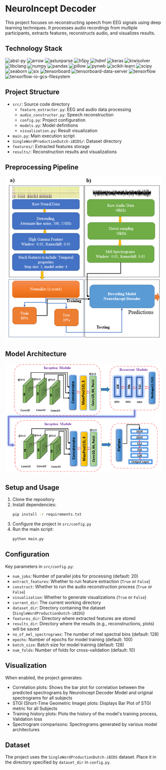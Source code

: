 # NeuroIncept Decoder

This project focuses on reconstructing speech from EEG signals using deep learning techniques. It processes audio recordings from multiple participants, extracts features, reconstructs audio, and visualizes results.

## Technology Stack

![absl-py](https://img.shields.io/badge/absl--py-2.1.0-blue.svg)
![arrow](https://img.shields.io/badge/arrow-1.3.0-lightgrey.svg)
![astunparse](https://img.shields.io/badge/astunparse-1.6.3-lightgrey.svg)
![h5py](https://img.shields.io/badge/h5py-3.11.0-lightgrey.svg)
![hdmf](https://img.shields.io/badge/hdmf-3.14.4-lightgrey.svg)
![keras](https://img.shields.io/badge/keras-3.5.0-lightgrey.svg)
![kiwisolver](https://img.shields.io/badge/kiwisolver-1.4.7-lightgrey.svg)
![libclang](https://img.shields.io/badge/libclang-18.1.1-lightgrey.svg)
![numpy](https://img.shields.io/badge/numpy-1.26.4-lightgrey.svg)
![pandas](https://img.shields.io/badge/pandas-2.2.2-lightgrey.svg)
![pillow](https://img.shields.io/badge/pillow-10.4.0-lightgrey.svg)
![pynwb](https://img.shields.io/badge/pynwb-2.8.2-lightgrey.svg)
![scikit-learn](https://img.shields.io/badge/scikit--learn-1.5.1-lightgrey.svg)
![scipy](https://img.shields.io/badge/scipy-1.14.1-lightgrey.svg)
![seaborn](https://img.shields.io/badge/seaborn-0.13.2-lightgrey.svg)
![six](https://img.shields.io/badge/six-1.16.0-lightgrey.svg)
![tensorboard](https://img.shields.io/badge/tensorboard-2.17.1-lightgrey.svg)
![tensorboard-data-server](https://img.shields.io/badge/tensorboard--data--server-0.7.2-lightgrey.svg)
![tensorflow](https://img.shields.io/badge/tensorflow-2.17.0-lightgrey.svg)
![tensorflow-io-gcs-filesystem](https://img.shields.io/badge/tensorflow--io--gcs--filesystem-0.37.1-lightgrey.svg)

## Project Structure

- `src/`: Source code directory
  - `feature_extractor.py`: EEG and audio data processing
  - `audio_constructor.py`: Speech reconstruction
  - `config.py`: Project configuration
  - `models.py`: Model definitions
  - `visualization.py`: Result visualization
- `main.py`: Main execution script
- `SingleWordProductionDutch-iBIDS/`: Dataset directory
- `features/`: Extracted features storage
- `results/`: Reconstruction results and visualizations

## Preprocessing Pipeline

![Preprocessing Pipeline](Images/dataprocessing.PNG)

## Model Architecture

![Model Architecture](Images/model.png)

## Setup and Usage

1. Clone the repository
2. Install dependencies:
   ```bash
   pip install -r requirements.txt
   ```
3. Configure the project in `src/config.py`
4. Run the main script:
   ```bash
   python main.py
   ```

## Configuration

Key parameters in `src/config.py`:

- `num_jobs`: Number of parallel jobs for processing (default: 20)
- `extract_features`: Whether to run feature extraction (`True` or `False`)
- `construct`: Whether to run the audio reconstruction process (`True` or `False`)
- `visualization`: Whether to generate visualizations (`True` or `False`)
- `current_dir`: The current working directory
- `dataset_dir`: Directory containing the dataset (`SingleWordProductionDutch-iBIDS`)
- `features_dir`: Directory where extracted features are stored
- `results_dir`: Directory where the results (e.g., reconstructions, plots) will be saved
- `no_of_mel_spectrograms`: The number of mel spectral bins (default: 128)
- `epochs`: Number of epochs for model training (default: 100)
- `batch_size`: Batch size for model training (default: 128)
- `num_folds`: Number of folds for cross-validation (default: 10)

## Visualization

When enabled, the project generates:

- Correlation plots: Shows the bar plot for correlation between the predicted spectrograms by NeuroIncept Decoder Model and original spectrograms for all subjects
- STGI (Short-Time Geometric Image) plots: Displays Bar Plot of STGI metric for all Subjects
- Training history plots: Plots the history of the model's training process, Validation loss
- Spectrogram comparisons: Spectrograms generated by various model architectures

## Dataset

The project uses the `SingleWordProductionDutch-iBIDS` dataset. Place it in the directory specified by `dataset_dir` in `config.py`.


